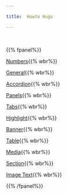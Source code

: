 ```yaml
---

title:  Howto Hugo

---
```





<br>

{{% fpanel%}}


[Numbers](./numbers.html){{% wbr%}}

[General](./cheetsheet.html){{% wbr%}}

[Accordion](./accordion.html){{% wbr%}}

[Panels](./panel.html){{% wbr%}}

[Tabs](./tabbed.html){{% wbr%}}

[Highlight](./highlight.html){{% wbr%}}

[Banner](./banner.html){{% wbr%}}


[Table](./table.html){{% wbr%}}

[Media](./media.html){{% wbr%}}

[Section](./section.html){{% wbr%}}

[Image Text](./image-text.html){{% wbr%}}


{{% /fpanel%}}




